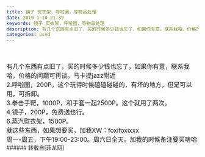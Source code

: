 ```yaml
---
title: 镜子 熨衣架，呼啦圈，等物品处理
date: 2019-1-10 21:39
keywords: 镜子 熨衣架，呼啦圈，等物品处理
description: 有几个东西有点旧了，买的时候多少钱也忘了，如果你有意，联系我哈，价格的问题可再谈。马卡提jazz附近2.呼啦圈，200P，这个玩得时候磕磕碰碰的，有坏的地方，但是可以用，可拆卸。3.拳击手靶，1000P，和手套一起2500P。这个就用了两次。4.镜子，200P，免费送也行。6.蒸汽熨衣架，1500P。就这些东西，如果想要买，加我XW：foxifoxixxx周一-周五，下午19:00-23:00。周六日全天。加我的时候备注要买啥哈 
categories: used
---
```

<td class="t_f" id="postmessage_2661368">

<br/>
<br/>
<font style="font-size:16px">有几个东西有点旧了，买的时候多少钱也忘了，如果你有意，联系我哈，价格的问题可再谈。马卡提jazz附近</font><br/>
<font style="font-size:16px">2.呼啦圈，200P，这个玩得时候磕磕碰碰的，有坏的地方，但是可以用，可拆卸。</font><br/>
<font style="font-size:16px">3.拳击手靶，1000P，和手套一起2500P。这个就用了两次。</font><br/>
<font style="font-size:16px">4.镜子，200P，免费送也行。</font><br/>
<font style="font-size:16px">6.蒸汽熨衣架，1500P。</font><br/>
<font style="font-size:16px">就这些东西，如果想要买，加我XW：foxifoxixxx</font><br/>
<font style="font-size:16px">周一-周五，下午19:00-23:00。周六日全天。加我的时候备注要买啥哈 </font><br/>
</td>
###### 转载自[菲龙网]